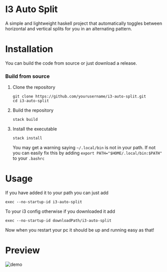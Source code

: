# I3 Auto Split

A simple and lightweight haskell project that automatically toggles between horizontal
and vertical splits for you in an alternating pattern.

# Installation

You can build the code from source or just download a release.

### Build from source

1. Clone the repository

   ```
   git clone https://github.com/yourusername/i3-auto-split.git
   cd i3-auto-split
   ```
   
2. Build the repository

   ```
   stack build
   ```

3. Install the executable

   ```
   stack install
   ```

   You may get a warning saying `~/.local/bin` is not in your path. If not you can easily fix this by adding `export PATH="$HOME/.local/bin:$PATH"` to your `.bashrc`

# Usage

If you have added it to your path you can just add
```
exec --no-startup-id i3-auto-split
```
To your i3 config otherwise if you downloaded it add
```
exec --no-startup-id downloadPath/i3-auto-split
```

Now  when you restart your pc it should be up and running easy as that!

# Preview

![demo](https://github.com/user-attachments/assets/71216ccf-38c8-4e7b-abb1-f3a391e456ff)

